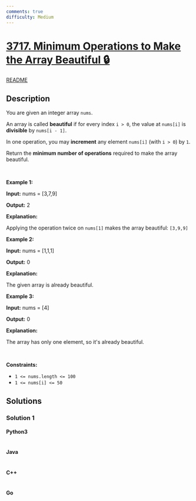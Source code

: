 ```yaml
---
comments: true
difficulty: Medium
---
```


<!-- problem:start -->

# [3717. Minimum Operations to Make the Array Beautiful 🔒](https://leetcode.com/problems/minimum-operations-to-make-the-array-beautiful)

[README](/solution/3700-3799/3717.Minimum%20Operations%20to%20Make%20the%20Array%20Beautiful/README.md)

## Description

<!-- description:start -->

<p>You are given an integer array <code>nums</code>.</p>

<p>An array is called <strong>beautiful</strong> if for every index <code>i &gt; 0</code>, the value at <code>nums[i]</code> is <strong>divisible</strong> by <code>nums[i - 1]</code>.</p>

<p>In one operation, you may <strong>increment</strong> any element <code>nums[i]</code> (with <code>i &gt; 0</code>) by <code>1</code>.</p>

<p>Return the <strong>minimum number of operations</strong> required to make the array beautiful.</p>

<p>&nbsp;</p>
<p><strong class="example">Example 1:</strong></p>

<div class="example-block">
<p><strong>Input:</strong> <span class="example-io">nums = [3,7,9]</span></p>

<p><strong>Output:</strong> <span class="example-io">2</span></p>

<p><strong>Explanation:</strong></p>

<p>Applying the operation twice on <code>nums[1]</code> makes the array beautiful: <code>[3,9,9]</code></p>
</div>

<p><strong class="example">Example 2:</strong></p>

<div class="example-block">
<p><strong>Input:</strong> <span class="example-io">nums = [1,1,1]</span></p>

<p><strong>Output:</strong> <span class="example-io">0</span></p>

<p><strong>Explanation:</strong></p>

<p>The given array is already beautiful.</p>
</div>

<p><strong class="example">Example 3:</strong></p>

<div class="example-block">
<p><strong>Input:</strong> <span class="example-io">nums = [4]</span></p>

<p><strong>Output:</strong> <span class="example-io">0</span></p>

<p><strong>Explanation:</strong></p>

<p>The array has only one element, so it&#39;s already beautiful.</p>
</div>

<p>&nbsp;</p>
<p><strong>Constraints:</strong></p>

<ul>
	<li><code>1 &lt;= nums.length &lt;= 100</code></li>
	<li><code>1 &lt;= nums[i] &lt;= 50​​​</code></li>
</ul>

<!-- description:end -->

## Solutions

<!-- solution:start -->

### Solution 1

<!-- tabs:start -->

#### Python3

```python

```

#### Java

```java

```

#### C++

```cpp

```

#### Go

```go

```

<!-- tabs:end -->

<!-- solution:end -->

<!-- problem:end -->
